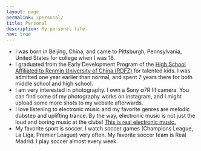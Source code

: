 ```yaml
---
layout: page
permalink: /personal/
title: Personal
description: My personal life.
nav: true
---
```


- I was born in Beijing, China, and came to Pittsburgh, Pennsylvania, United States for college when I was 18.
- I graduated from the Early Development Program of the [High School Affiliated to Renmin University of China (RDFZ)](https://en.wikipedia.org/wiki/High_School_Affiliated_to_Renmin_University_of_China) for talented kids. I was admitted one year earlier than normal, and spent 7 years there for both middle school and high school.
- I am very interested in photography. I own a Sony α7R III camera. You can find some of my photography works on instagram, and I might upload some more shots to my website afterwards.
- I love listening to electronic music and my favorite genres are melodic dubstep and uplifting trance. By the way, electronic music is not just the loud and boring music at the clubs! [This is real electronic music.](https://www.youtube.com/watch?v=Aw3c6rr8-mU)
- My favorite sport is soccer. I watch soccer games (Champions League, La Liga, Premier League) very often. My favorite soccer team is Real Madrid. I play soccer almost every week.
